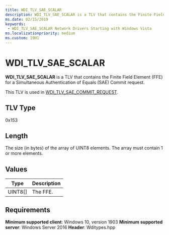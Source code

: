 ```yaml
---
title: WDI_TLV_SAE_SCALAR
description: WDI_TLV_SAE_SCALAR is a TLV that contains the Finite Field Element (FFE) for a Simultaneous Authentication of Equals (SAE) Commit request.
ms.date: 02/15/2019
keywords:
 - WDI_TLV_SAE_SCALAR Network Drivers Starting with Windows Vista
ms.localizationpriority: medium
ms.custom: 19H1
---
```


# WDI_TLV_SAE_SCALAR

**WDI_TLV_SAE_SCALAR** is a TLV that contains the Finite Field Element (FFE) for a Simultaneous Authentication of Equals (SAE) Commit request.

This TLV is used in [WDI_TLV_SAE_COMMIT_REQUEST](wdi-tlv-sae-commit-request.md).

## TLV Type

0x153

## Length

The size (in bytes) of the array of UINT8 elements. The array must contain 1 or more elements.

## Values

| Type | Description |
| --- | --- |
| UINT8[] | The FFE. |

## Requirements

**Minimum supported client**: Windows 10, version 1903
**Minimum supported server**: Windows Server 2016
**Header**: Wditypes.hpp
